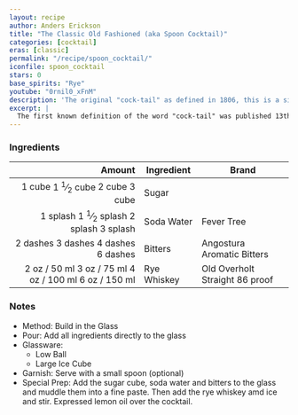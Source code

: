 ```yaml
---
layout: recipe
author: Anders Erickson
title: "The Classic Old Fashioned (aka Spoon Cocktail)"
categories: [cocktail]
eras: [classic]
permalink: "/recipe/spoon_cocktail/"
iconfile: spoon_cocktail
stars: 0
base_spirits: "Rye"
youtube: "0rnil0_xFnM"
description: 'The original "cock-tail" as defined in 1806, this is a simple, stimulating liquor composed of a spirit (rye), sugar, water, and bitters.'
excerpt: |
  The first known definition of the word "cock-tail" was published 13th May 1806 in <i>The Balance and Columbian Repository</i>, an upstate New York newspaper, in response to a reader enquiring what was meant by the word in an article.<br></p><blockquote class='long-form__quote border-heavy'><p> Cock-tail, then, is a stimulating liquor, composed of spirits of any kind, sugar, water, and bitters--it is vulgarly called a bittered sling, and is supposed to be an excellent electioneering potion, in as much as it renders the heart flout and bold, at the same time that it fuddles the head. It is said also, to be of great use to a democratic candidate: because, a person having swallowed a glass of it, is ready to swallow anything else.</p><cite class='alt-font alt-font--natural'>Editor, The Balance and Columbian Repository, 13 May 1806</cite></blockquote>
---
```


### Ingredients

|   Amount | Ingredient  | Brand                          |
| -------: | ----------- | ------------------------------ |
|   <span class="onex active">1 cube </span> <span class="onehalfx">1 <sup>1</sup>&frasl;<sub>2</sub> cube </span> <span class="twox">2 cube </span> <span class="threex">3 cube </span>| Sugar       |
| <span class="onex active">1 splash </span> <span class="onehalfx">1 <sup>1</sup>&frasl;<sub>2</sub> splash </span> <span class="twox">2 splash </span> <span class="threex">3 splash </span>| Soda Water  | Fever Tree                     |
| <span class="onex active">2 dashes</span> <span class="onehalfx">3 dashes</span> <span class="twox">4 dashes</span> <span class="threex">6 dashes</span>| Bitters     | Angostura Aromatic Bitters     |
|     <span class="onex active">2 oz  / 50 ml</span> <span class="onehalfx">3 oz  / 75 ml</span> <span class="twox">4 oz  / 100 ml</span> <span class="threex">6 oz  / 150 ml</span>| Rye Whiskey | Old Overholt Straight 86 proof |

### Notes

- Method: Build in the Glass
- Pour: Add all ingredients directly to the glass
- Glassware:
  - Low Ball
  - Large Ice Cube
- Garnish: Serve with a small spoon (optional)
- Special Prep: Add the sugar cube, soda water and bitters to the glass and muddle them into a fine paste. Then add the rye whiskey amd ice and stir. Expressed lemon oil over the cocktail.

    
<script type="application/ld+json">
{
  "@context": "https://schema.org",
  "@type": "Recipe",
  "author": {
    "@type": "Person",
    "name": "{{ page.author }}"
    },
  "image": "{%- for page in page.categories limit: 1 %}{% assign cat = site.data.categories | where: "slug", page | first %}{{ site.url }}{{ site.baseurl}}/assets/images/category_{{cat.slug}}.svg{% endfor -%}",
  "description": "{{ page.excerpt | strip_html | replace: '"', "'" }}",
  "recipeIngredient": [
  "1 cube Sugar",
  "1 splash Soda Water ",
  "2 dashes Bitters",
  "2 oz Rye Whiskey"
    ],
  "name": "{{ page.title }}",
  "recipeInstructions": [
    {
      "@type": "HowToStep",
      "text": "- Method: Build in the Glass"
    },
    {
      "@type": "HowToStep",
      "text": "- Pour: Add all ingredients directly to the glass"
    },
    {
      "@type": "HowToStep",
      "text": "- Glassware:"
    },
    {
      "@type": "HowToStep",
      "text": "  - Low Ball"
    },
    {
      "@type": "HowToStep",
      "text": "  - Large Ice Cube"
    },
    {
      "@type": "HowToStep",
      "text": "- Garnish: Serve with a small spoon (optional)"
    },
    {
      "@type": "HowToStep",
      "text": "- Special Prep: Add the sugar cube, soda water and bitters to the glass and muddle them into a fine paste. Then add the rye whiskey amd ice and stir. Expressed lemon oil over the cocktail."
    }
    ],
  "recipeYield": "1 cocktail",
  "recipeCategory": "cocktail",
  {% if page.stars and site.data.ratings[page.iconfile].ratings -%}"aggregateRating": {
   "@type": "AggregateRating",
   "ratingValue": "{%- include stars_metadata.html %}",
   "bestRating": "5",
   "reviewCount": "2"},{%- endif %}
  "recipeCuisine": "global",
  "prepTime": "PT20M",
  "cookTime": "PT15S",
  "keywords": "{{ page.title }}, cocktail, {{ page.eras }}, {%- include category_metadata.html -%}, {%- include spirits_metadata.html -%}"
}
</script>

    